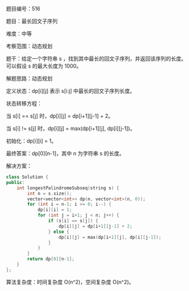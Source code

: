 题目编号：516

题目：最长回文子序列

难度：中等

考察范围：动态规划

题干：给定一个字符串 s ，找到其中最长的回文子序列，并返回该序列的长度。可以假设 s 的最大长度为 1000。

解题思路：动态规划

定义状态：dp[i][j] 表示 s[i:j] 中最长的回文子序列长度。

状态转移方程：

当 s[i] == s[j] 时，dp[i][j] = dp[i+1][j-1] + 2。

当 s[i] != s[j] 时，dp[i][j] = max(dp[i+1][j], dp[i][j-1])。

初始化：dp[i][i] = 1。

最终答案：dp[0][n-1]，其中 n 为字符串 s 的长度。

解决方案：

```cpp
class Solution {
public:
    int longestPalindromeSubseq(string s) {
        int n = s.size();
        vector<vector<int>> dp(n, vector<int>(n, 0));
        for (int i = n-1; i >= 0; i--) {
            dp[i][i] = 1;
            for (int j = i+1; j < n; j++) {
                if (s[i] == s[j]) {
                    dp[i][j] = dp[i+1][j-1] + 2;
                } else {
                    dp[i][j] = max(dp[i+1][j], dp[i][j-1]);
                }
            }
        }
        return dp[0][n-1];
    }
};
```

算法复杂度：时间复杂度 O(n^2)，空间复杂度 O(n^2)。